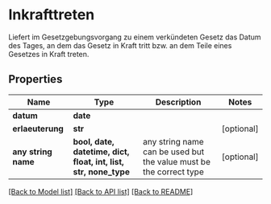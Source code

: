# Inkrafttreten

Liefert im Gesetzgebungsvorgang zu einem verkündeten Gesetz das Datum des Tages, an dem das Gesetz in Kraft tritt bzw. an dem Teile eines Gesetzes in Kraft treten.

## Properties
Name | Type | Description | Notes
------------ | ------------- | ------------- | -------------
**datum** | **date** |  | 
**erlaeuterung** | **str** |  | [optional] 
**any string name** | **bool, date, datetime, dict, float, int, list, str, none_type** | any string name can be used but the value must be the correct type | [optional]

[[Back to Model list]](../README.md#documentation-for-models) [[Back to API list]](../README.md#documentation-for-api-endpoints) [[Back to README]](../README.md)


